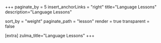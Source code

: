 +++
paginate_by = 5
insert_anchorLinks = "right"
title="Language Lessons"
description="Language Lessons"

sort_by = "weight"
paginate_path = "lesson"
render = true
transparent = false

[extra]
zulma_title="Language Lessons"
+++